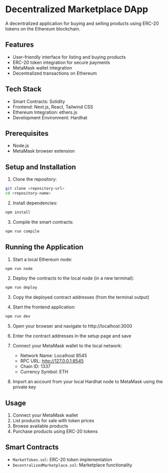 # Decentralized Marketplace DApp

A decentralized application for buying and selling products using ERC-20 tokens on the Ethereum blockchain.

## Features

- User-friendly interface for listing and buying products
- ERC-20 token integration for secure payments
- MetaMask wallet integration
- Decentralized transactions on Ethereum

## Tech Stack

- Smart Contracts: Solidity
- Frontend: Next.js, React, Tailwind CSS
- Ethereum Integration: ethers.js
- Development Environment: Hardhat

## Prerequisites

- Node.js
- MetaMask browser extension

## Setup and Installation

1. Clone the repository:
```bash
git clone <repository-url>
cd <repository-name>
```

2. Install dependencies:
```bash
npm install
```

3. Compile the smart contracts:
```bash
npm run compile
```

## Running the Application

1. Start a local Ethereum node:
```bash
npm run node
```

2. Deploy the contracts to the local node (in a new terminal):
```bash
npm run deploy
```

3. Copy the deployed contract addresses (from the terminal output)

4. Start the frontend application:
```bash
npm run dev
```

5. Open your browser and navigate to http://localhost:3000

6. Enter the contract addresses in the setup page and save

7. Connect your MetaMask wallet to the local network:
   - Network Name: Localhost 8545
   - RPC URL: http://127.0.0.1:8545
   - Chain ID: 1337
   - Currency Symbol: ETH

8. Import an account from your local Hardhat node to MetaMask using the private key

## Usage

1. Connect your MetaMask wallet
2. List products for sale with token prices
3. Browse available products
4. Purchase products using ERC-20 tokens

## Smart Contracts

- `MarketToken.sol`: ERC-20 token implementation
- `DecentralizedMarketplace.sol`: Marketplace functionality
